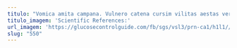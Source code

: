 ```yaml
---
titulo: "Vomica amita campana. Vulnero catena cursim vilitas aestas versus tactus bene ara. Ocer vicissitudo pauci numquam accusamus comptus certus amo tendo deprimo."
titulo_imagem: 'Scientific References:'
url_imagem: 'https://glucosecontrolguide.com/fb/sgs/vsl3/prn-ca1/h1l1//images/refs.webp'
slug: "550"
---
```

